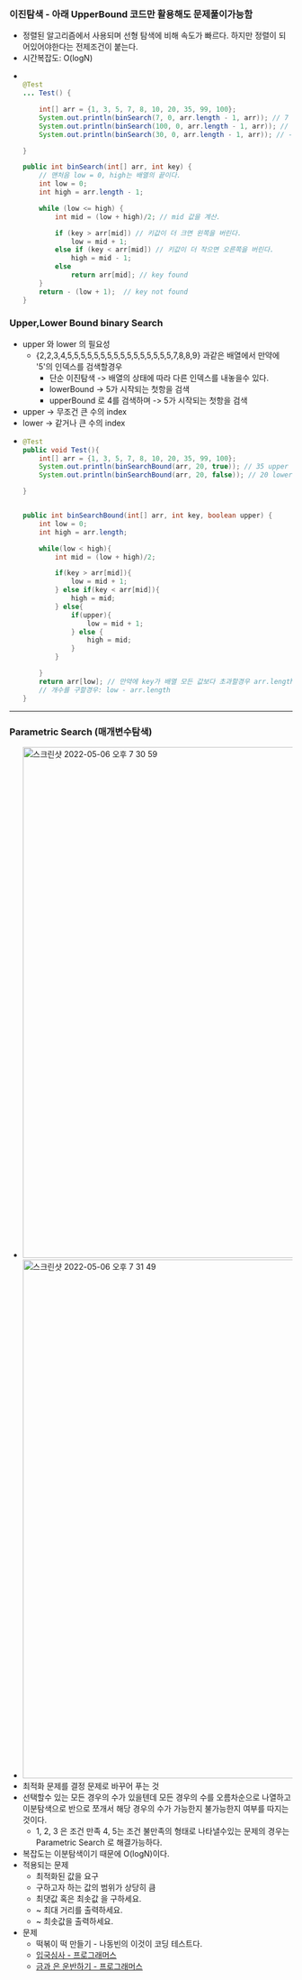 ### 이진탐색 - 아래 UpperBound 코드만 활용해도 문제풀이가능함
* 정렬된 알고리즘에서 사용되며 선형 탐색에 비해 속도가 빠르다. 하지만 정렬이 되어있어야한다는 전제조건이 붙는다.
* 시간복잡도: O(logN)
* ```java

  @Test
  ... Test() {
  
      int[] arr = {1, 3, 5, 7, 8, 10, 20, 35, 99, 100};
      System.out.println(binSearch(7, 0, arr.length - 1, arr)); // 7 검색됨
      System.out.println(binSearch(100, 0, arr.length - 1, arr)); // 100 검색됨
      System.out.println(binSearch(30, 0, arr.length - 1, arr)); // -1.. 검색안됨

  }

  public int binSearch(int[] arr, int key) {
      // 맨처음 low = 0, high는 배열의 끝이다.
      int low = 0;
      int high = arr.length - 1;

      while (low <= high) {
          int mid = (low + high)/2; // mid 값을 계산.

          if (key > arr[mid]) // 키값이 더 크면 왼쪽을 버린다.
              low = mid + 1;
          else if (key < arr[mid]) // 키값이 더 작으면 오른쪽을 버린다.
              high = mid - 1;
          else
              return arr[mid]; // key found
      }
      return - (low + 1);  // key not found
  }

### Upper,Lower Bound binary Search
* upper 와 lower 의 필요성
  * {2,2,3,4,5,5,5,5,5,5,5,5,5,5,5,5,5,5,5,5,7,8,8,9} 과같은 배열에서 만약에 '5'의 인덱스를 검색할경우
    * 단순 이진탐색 -> 배열의 상태에 따라 다른 인덱스를 내놓을수 있다.
    * lowerBound -> 5가 시작되는 첫항을 검색
    * upperBound 로 4를 검색하며 -> 5가 시작되는 첫항을 검색
* upper -> 무조건 큰 수의 index
* lower -> 같거나 큰 수의 index
* ```java
  @Test
  public void Test(){
      int[] arr = {1, 3, 5, 7, 8, 10, 20, 35, 99, 100};
      System.out.println(binSearchBound(arr, 20, true)); // 35 upper
      System.out.println(binSearchBound(arr, 20, false)); // 20 lower

  }


  public int binSearchBound(int[] arr, int key, boolean upper) {
      int low = 0;
      int high = arr.length;

      while(low < high){
          int mid = (low + high)/2;

          if(key > arr[mid]){
              low = mid + 1;
          } else if(key < arr[mid]){
              high = mid;
          } else{
              if(upper){
                  low = mid + 1;
              } else {
                  high = mid;
              }
          }

      }
      return arr[low]; // 만약에 key가 배열 모든 값보다 초과할경우 arr.length 만큼 나오기 때문에 indexExcpetion 발생할수있음
      // 개수를 구할경우: low - arr.length
  }
  
---
### Parametric Search (매개변수탐색)
* <img width="907" alt="스크린샷 2022-05-06 오후 7 30 59" src="https://user-images.githubusercontent.com/51182964/167115437-9cb87ea6-bc63-45c8-8a46-c8c9f35dbc62.png">
* <img width="921" alt="스크린샷 2022-05-06 오후 7 31 49" src="https://user-images.githubusercontent.com/51182964/167115483-ce811182-3f89-4c80-8de8-9c96c8376a96.png">
* 최적화 문제를 결정 문제로 바꾸어 푸는 것
* 선택할수 있는 모든 경우의 수가 있을텐데 모든 경우의 수를 오름차순으로 나열하고 이분탐색으로 반으로 쪼개서 해당 경우의 수가 가능한지 불가능한지 여부를 따지는것이다.
  * 1, 2, 3 은 조건 만족 4, 5는 조건 불만족의 형태로 나타낼수있는 문제의 경우는 Parametric Search 로 해결가능하다.
* 복잡도는 이분탐색이기 때문에 O(logN)이다.
* 적용되는 문제
  * 최적화된 값을 요구
  * 구하고자 하는 값의 범위가 상당히 큼
  * 최댓값 혹은 최솟값 을 구하세요.
  * ~ 최대 거리를 출력하세요.
  * ~ 최솟값을 출력하세요.
* 문제
  * 떡볶이 떡 만들기 - 나동빈의 이것이 코딩 테스트다.
  * [입국심사 - 프로그래머스](https://github.com/sdk0213/Developer-Track/blob/master/자료구조%20및%20알고리즘/프로그래머스/3.%20입국심사.md)
  * [금과 은 운반하기 - 프로그래머스](https://programmers.co.kr/learn/courses/30/lessons/86053)

